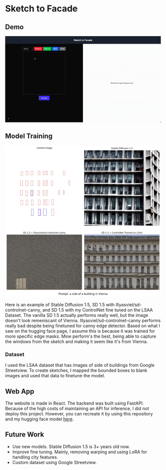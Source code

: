 # Sketch to Facade

## Demo
![Demo](./rome.gif)

## Model Training
![alt text](image-1.png)

Here is an example of Stable Diffusion 1.5, SD 1.5 with lllyasviel/sd-controlnet-canny, and SD 1.5 with my ControlNet fine tuned on the LSAA Dataset. The vanilla SD 1.5 actually performs really well, but the image doesn't look remeniscant of Vienna. lllyasviel/sd-controlnet-canny performs really bad despite being finetuned for canny edge detector. Based on what I saw on the hugging face page, I assume this is because it was trained for more specific edge masks. Mine perform's the best, being able to capture the windows from the sketch and making it seem like it's from Vienna.

### Dataset
I used the LSAA dataset that has images of side of buildings from Google Streetview. To create sketches, I mapped the bounded boxes to blank images and used that data to finetune the model.

## Web App
The website is made in React. The backend was built using FastAPI. Because of the high costs of maintaining an API for inference, I did not deploy this project. However, you can recreate it by using this repository and my hugging face model [here](https://huggingface.co/plin11/sketch-to-facade/tree/main).

## Future Work
- Use new models. Stable Diffusion 1.5 is 3+ years old now.
- Improve fine tuning. Mainly, removing warping and using LoRA for handling city features.
- Custom dataset using Google Streetview.
